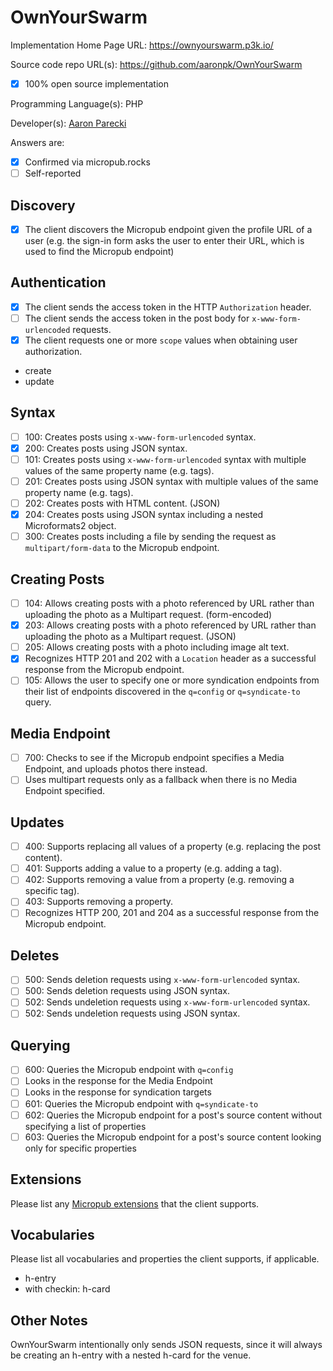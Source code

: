 # OwnYourSwarm

Implementation Home Page URL: https://ownyourswarm.p3k.io/

Source code repo URL(s): https://github.com/aaronpk/OwnYourSwarm
* [x] 100% open source implementation

Programming Language(s): PHP

Developer(s): [Aaron Parecki](https://aaronparecki.com/)

Answers are:
* [x] Confirmed via micropub.rocks
* [ ] Self-reported

## Discovery
* [x] The client discovers the Micropub endpoint given the profile URL of a user (e.g. the sign-in form asks the user to enter their URL, which is used to find the Micropub endpoint)

## Authentication
* [x] The client sends the access token in the HTTP `Authorization` header.
* [ ] The client sends the access token in the post body for `x-www-form-urlencoded` requests.
* [x] The client requests one or more `scope` values when obtaining user authorization.
 * create
 * update

## Syntax
* [ ] 100: Creates posts using `x-www-form-urlencoded` syntax.
* [x] 200: Creates posts using JSON syntax.
* [ ] 101: Creates posts using `x-www-form-urlencoded` syntax with multiple values of the same property name (e.g. tags).
* [ ] 201: Creates posts using JSON syntax with multiple values of the same property name (e.g. tags).
* [ ] 202: Creates posts with HTML content. (JSON)
* [x] 204: Creates posts using JSON syntax including a nested Microformats2 object.
* [ ] 300: Creates posts including a file by sending the request as `multipart/form-data` to the Micropub endpoint.

## Creating Posts
* [ ] 104: Allows creating posts with a photo referenced by URL rather than uploading the photo as a Multipart request. (form-encoded)
* [x] 203: Allows creating posts with a photo referenced by URL rather than uploading the photo as a Multipart request. (JSON)
* [ ] 205: Allows creating posts with a photo including image alt text.
* [x] Recognizes HTTP 201 and 202 with a `Location` header as a successful response from the Micropub endpoint.
* [ ] 105: Allows the user to specify one or more syndication endpoints from their list of endpoints discovered in the `q=config` or `q=syndicate-to` query.

## Media Endpoint
* [ ] 700: Checks to see if the Micropub endpoint specifies a Media Endpoint, and uploads photos there instead.
* [ ] Uses multipart requests only as a fallback when there is no Media Endpoint specified.

## Updates
* [ ] 400: Supports replacing all values of a property (e.g. replacing the post content).
* [ ] 401: Supports adding a value to a property (e.g. adding a tag).
* [ ] 402: Supports removing a value from a property (e.g. removing a specific tag).
* [ ] 403: Supports removing a property.
* [ ] Recognizes HTTP 200, 201 and 204 as a successful response from the Micropub endpoint.

## Deletes
* [ ] 500: Sends deletion requests using `x-www-form-urlencoded` syntax.
* [ ] 500: Sends deletion requests using JSON syntax.
* [ ] 502: Sends undeletion requests using `x-www-form-urlencoded` syntax.
* [ ] 502: Sends undeletion requests using JSON syntax.

## Querying
* [ ] 600: Queries the Micropub endpoint with `q=config`
 * [ ] Looks in the response for the Media Endpoint
 * [ ] Looks in the response for syndication targets
* [ ] 601: Queries the Micropub endpoint with `q=syndicate-to`
* [ ] 602: Queries the Micropub endpoint for a post's source content without specifying a list of properties
* [ ] 603: Queries the Micropub endpoint for a post's source content looking only for specific properties

## Extensions

Please list any [Micropub extensions](https://indieweb.org/Micropub-extensions) that the client supports.

## Vocabularies

Please list all vocabularies and properties the client supports, if applicable.

* h-entry
* with checkin: h-card

## Other Notes

OwnYourSwarm intentionally only sends JSON requests, since it will always be creating an h-entry with a nested h-card for the venue. 

